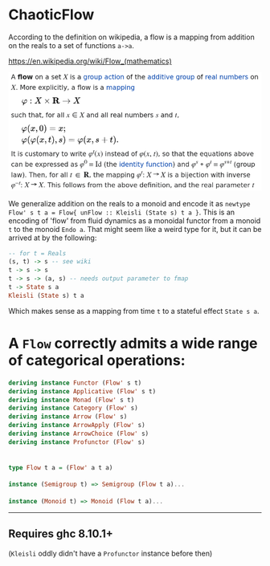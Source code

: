 # ChaoticFlow

According to the definition on wikipedia, a flow is a mapping from addition on the reals to a set of functions `a->a`. 

https://en.wikipedia.org/wiki/Flow_(mathematics)

![Image of Definition of Flow](https://raw.githubusercontent.com/Lambda-Logan/ChaoticFlow/main/Flow%20(mathematics)%20-%20Wikipedia.png)


We generalize addition on the reals to a monoid and encode it as `newtype Flow' s t a = Flow{ unFlow :: Kleisli (State s) t a }`. This is an encoding of 'flow' from fluid dynamics as a monoidal functor from a monoid `t` to the monoid `Endo a`. That might seem like a weird type for it, but it can be arrived at by the following:
```haskell
-- for t = Reals
(s, t) -> s -- see wiki
t -> s -> s
t -> s -> (a, s) -- needs output parameter to fmap
t -> State s a
Kleisli (State s) t a
```
Which makes sense as a mapping from time `t` to a stateful effect `State s a`.


# A `Flow` correctly admits a wide range of categorical operations:

```haskell
deriving instance Functor (Flow' s t)
deriving instance Applicative (Flow' s t)
deriving instance Monad (Flow' s t)
deriving instance Category (Flow' s)
deriving instance Arrow (Flow' s)
deriving instance ArrowApply (Flow' s)
deriving instance ArrowChoice (Flow' s)
deriving instance Profunctor (Flow' s)


type Flow t a = (Flow' a t a)

instance (Semigroup t) => Semigroup (Flow t a)...

instance (Monoid t) => Monoid (Flow t a)...
```


--------------------------------------------------

## Requires ghc 8.10.1+
(`Kleisli` oddly didn't have a `Profunctor` instance before then)
